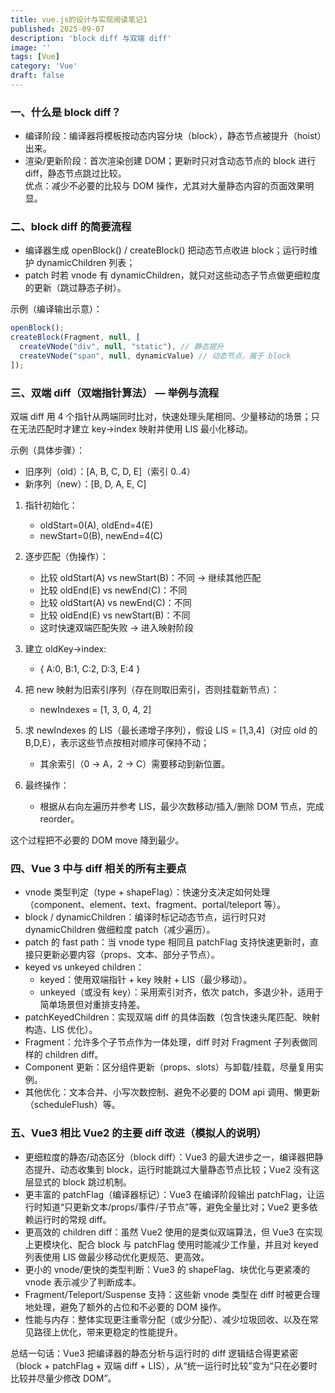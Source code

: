 ```yaml
---
title: vue.js的设计与实现阅读笔记1
published: 2025-09-07
description: 'block diff 与双端 diff'
image: ''
tags: [Vue]
category: 'Vue'
draft: false 
---
```


### 一、什么是 block diff？
- 编译阶段：编译器将模板按动态内容分块（block），静态节点被提升（hoist）出来。
- 渲染/更新阶段：首次渲染创建 DOM；更新时只对含动态节点的 block 进行 diff，静态节点跳过比较。  
优点：减少不必要的比较与 DOM 操作，尤其对大量静态内容的页面效果明显。

### 二、block diff 的简要流程
- 编译器生成 openBlock() / createBlock() 把动态节点收进 block；运行时维护 dynamicChildren 列表；
- patch 时若 vnode 有 dynamicChildren，就只对这些动态子节点做更细粒度的更新（跳过静态子树）。

示例（编译输出示意）：
```js
openBlock();
createBlock(Fragment, null, [
  createVNode("div", null, "static"), // 静态提升
  createVNode("span", null, dynamicValue) // 动态节点，属于 block
]);
```

### 三、双端 diff（双端指针算法） — 举例与流程
双端 diff 用 4 个指针从两端同时比对，快速处理头尾相同、少量移动的场景；只在无法匹配时才建立 key->index 映射并使用 LIS 最小化移动。

示例（具体步骤）：
- 旧序列（old）：[A, B, C, D, E]（索引 0..4）
- 新序列（new）：[B, D, A, E, C]

1. 指针初始化：
   - oldStart=0(A), oldEnd=4(E)
   - newStart=0(B), newEnd=4(C)

2. 逐步匹配（伪操作）：
   - 比较 oldStart(A) vs newStart(B)：不同 → 继续其他匹配
   - 比较 oldEnd(E) vs newEnd(C)：不同
   - 比较 oldStart(A) vs newEnd(C)：不同
   - 比较 oldEnd(E) vs newStart(B)：不同
   - 这时快速双端匹配失败 → 进入映射阶段

3. 建立 oldKey->index:
   - { A:0, B:1, C:2, D:3, E:4 }

4. 把 new 映射为旧索引序列（存在则取旧索引，否则挂载新节点）：
   - newIndexes = [1, 3, 0, 4, 2]

5. 求 newIndexes 的 LIS（最长递增子序列），假设 LIS = [1,3,4]（对应 old 的 B,D,E），表示这些节点按相对顺序可保持不动；
   - 其余索引（0 -> A，2 -> C）需要移动到新位置。

6. 最终操作：
   - 根据从右向左遍历并参考 LIS，最少次数移动/插入/删除 DOM 节点，完成 reorder。

这个过程把不必要的 DOM move 降到最少。

### 四、Vue 3 中与 diff 相关的所有主要点
- vnode 类型判定（type + shapeFlag）：快速分支决定如何处理（component、element、text、fragment、portal/teleport 等）。
- block / dynamicChildren：编译时标记动态节点，运行时只对 dynamicChildren 做细粒度 patch（减少遍历）。
- patch 的 fast path：当 vnode type 相同且 patchFlag 支持快速更新时，直接只更新必要内容（props、文本、部分子节点）。
- keyed vs unkeyed children：
  - keyed：使用双端指针 + key 映射 + LIS（最少移动）。
  - unkeyed（或没有 key）：采用索引对齐，依次 patch，多退少补，适用于简单场景但对重排支持差。
- patchKeyedChildren：实现双端 diff 的具体函数（包含快速头尾匹配、映射构造、LIS 优化）。
- Fragment：允许多个子节点作为一体处理，diff 时对 Fragment 子列表做同样的 children diff。
- Component 更新：区分组件更新（props、slots）与卸载/挂载，尽量复用实例。
- 其他优化：文本合并、小写次数控制、避免不必要的 DOM api 调用、懒更新（scheduleFlush）等。

### 五、Vue3 相比 Vue2 的主要 diff 改进（模拟人的说明）
- 更细粒度的静态/动态区分（block diff）：Vue3 的最大进步之一，编译器把静态提升、动态收集到 block，运行时能跳过大量静态节点比较；Vue2 没有这层显式的 block 跳过机制。
- 更丰富的 patchFlag（编译器标记）：Vue3 在编译阶段输出 patchFlag，让运行时知道“只更新文本/props/事件/子节点”等，避免全量比对；Vue2 更多依赖运行时的常规 diff。
- 更高效的 children diff：虽然 Vue2 使用的是类似双端算法，但 Vue3 在实现上更模块化、配合 block 与 patchFlag 使用时能减少工作量，并且对 keyed 列表使用 LIS 做最少移动优化更规范、更高效。
- 更小的 vnode/更快的类型判断：Vue3 的 shapeFlag、块优化与更紧凑的 vnode 表示减少了判断成本。
- Fragment/Teleport/Suspense 支持：这些新 vnode 类型在 diff 时被更合理地处理，避免了额外的占位和不必要的 DOM 操作。
- 性能与内存：整体实现更注重零分配（或少分配）、减少垃圾回收、以及在常见路径上优化，带来更稳定的性能提升。

总结一句话：Vue3 把编译器的静态分析与运行时的 diff 逻辑结合得更紧密（block + patchFlag + 双端 diff + LIS），从“统一运行时比较”变为“只在必要时比较并尽量少修改 DOM”。
